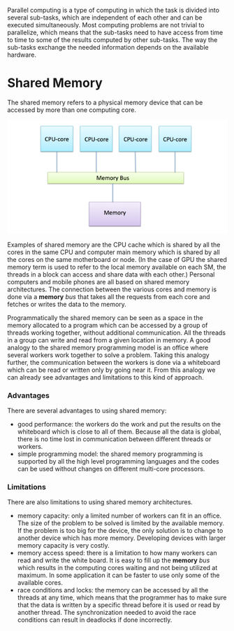 

Parallel computing is a type of computing in which the task is divided into several sub-tasks, which are independent of each other and can be executed simultaneously. Most computing problems are not trivial to parallelize, which means that the sub-tasks need to have access from time to time to some of the results computed by other sub-tasks. The way the sub-tasks exchange the needed information depends on the available hardware. 

# Shared Memory 

The shared memory refers to a physical memory device that can be accessed by more than one computing core.

![Memory structure of Modern computer](images/shared-memory-architecture.png)

Examples of shared memory are the CPU cache which is shared by all the cores in the same CPU and computer main memory which is shared by all the cores on the same motherboard or node. (In the case of GPU the shared memory term is used to refer to the local memory available on each SM, the threads in a block can access and share data with each other.) Personal computers and mobile phones are all based on shared memory architectures. The connection between the various cores and memory is done via a **memory** *bus* that takes all the requests from each core and fetches or writes the data to the memory. 

Programmatically the shared memory can be seen as a space in the memory allocated to a program which can be accessed by a group of threads working together, without additional communication. All the threads in a group can write and read from a given location in memory.  A good analogy to the shared memory programming model is an office where several workers work together to solve a problem. Taking this analogy further, the communication between the workers is done via a whiteboard which can be read or written only by going near it. From this analogy we can already see advantages and limitations to this kind of approach.

### Advantages
There are several advantages to using shared memory:
* good performance: the workers do the work and put the results on the whiteboard which is close to all of them. Because all the data is global, there is no time lost in communication between different threads or workers.
* simple programming model: the shared memory programming is supported by all the high level programming languages and the codes can be used without changes on different multi-core processors.

### Limitations
There are also limitations to using shared memory architectures. 
* memory capacity: only a limited number of workers can fit in an office. The size of the problem to be solved is limited by the available memory. If the problem is too big for the device, the only solution is to change to another device which has more memory. Developing devices with larger memory capacity is very costly. 
* memory access speed: there is a limitation to how many workers can read and write the white board. It is easy to fill up the **memory** *bus* which results in the computing cores waiting and not being utilized at maximum. In some application it can be faster to use only some of the available cores.
* race conditions and locks: the memory can be accessed by all the threads at any time, which means that the programmer has to make sure that the data is written by a specific thread before it is used or read by another thread. The synchronization needed to avoid the race conditions can result in deadlocks if done incorrectly.

